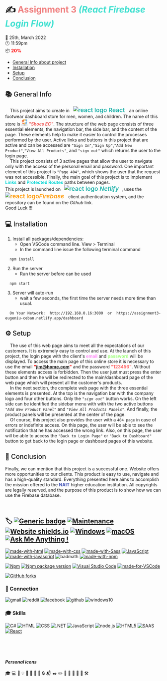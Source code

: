 # :writing_hand: <span style="color: lightcoral;"> **Assignment 3**</span>  <span style="color: turquoise;">*(React Firebase Login Flow)*</span>
 :calendar: 25th, March 2022 <br/>
 :clock11: 11:59pm <br/>
 :package: <span style="color: red; font-weight:700">20%</span>

  - [General Info about project](#general-info)
  - [Installation](#installation)
  - [Setup](#setup)
  - [Conclusion](#conclusion)


##  :books: <span style="color:FFF3E0; font-weight:500" id="general-info">General Info</span>

&nbsp;&nbsp;&nbsp;&nbsp;This project aims to create in &nbsp; <span style="color: lightseagreen; font-weight:600; font-size: 1.2rem"> <img src="https://media4.giphy.com/media/eNAsjO55tPbgaor7ma/giphy.gif?cid=ecf05e47g3cyt5km83vjjzpek9yemwmsw1uw6d14u4pdtj73&rid=giphy.gif&ct=s" width="19" title="react logo"> React &nbsp;</span> an online footwear dashboard store for men, women, and children. The name of this store is <span style="color:#EF5350; font-weight:600"><img src="./static/../src/static/logo.png" width="20" title="EC logo"> *"Shoes EC"*</span>. The structure of the web page consists of three essential elements, the navigation bar, the side bar, and the content of the page. These elements help to make it easier to control the processes performed by the user. Active links and buttons in this project that are active and can be accessed are `"Sign In"`,`"Sign Up"`,`"Add New Product"`,`"View All Products"`, and `"sign out"` which returns the user to the login page.<br/>
&nbsp;&nbsp;&nbsp;&nbsp;This project consists of 3 active pages that allow the user to navigate only with the access of the personal email and password.
One important element of this project is `"Page 404"`, which shows the user that the request was not accessible. Finally, the main goal of this project is to implement <span style="color:#14D8D7; font-weight:700">Links</span> and <span style="color:#14D8D7; font-weight:700">Protected Routes</span> paths between pages.<br/>
This project is launched on &nbsp; <span style="color: lightseagreen; font-weight:600; font-size: 1.2rem"> <img src="https://cdn.iconscout.com/icon/free/png-256/netlify-3628945-3030170.png" width="19" title="react logo"> *Netlify* &nbsp;</span>, uses the &nbsp; <span style="color: #FF9C0B; font-weight:600; font-size: 1.2rem"> <img src="https://www.gameartguppy.com/wp-content/uploads/2019/04/mascot_firebase-logo.png" width="27" title="react logo">*Firebase* &nbsp;</span> client authentication system, and the repository can be found on the *Github* link.<br/>
Good Luck !!!

##  :computer: <span style="color:78909C; font-weight:500" id="installation">Installation</span>
1.  Install all packages/dependencies:
    - Open VSCode command line. View > Terminal
    - In the command line issue the following terminal command
```
  npm install
```
2. Run the server
     - Run the server before can be used
  ```
    npm start
  ```
3. Server will auto-run
   - wait a few seconds, the first time the server needs more time than usual.
```
  On Your Network:  http://192.168.0.16:3000  or  https://assignment3-eugeniu-ceban.netlify.app/dashboard
```

## :gear: <span style="color:81C784; font-weight:500" id="setup">Setup</span>

&nbsp;&nbsp;&nbsp;&nbsp;The use of this web page aims to meet all the expectations of our customers. It is extremely easy to control and use.
At the launch of this project, the login page with the client's <span style="color:#FF88F8; font-weight:700">email</span> and <span style="color:#9DFF79; font-weight:700">password</span> will be displayed. To access the main page of this online store it is necessary to use the email <span style="color:red; font-weight:700">"jim@home.com"</span> and the password <span style="color:#FF6969; font-weight:700">"123456"</span>. Without these elements access is forbidden. Then the user just must press the enter button and then he will be redirected to the main/dashboard page of the web page which will present all the customer's products.<br/>
&nbsp;&nbsp;&nbsp;&nbsp;In the next section, the complete web page with the three essential elements is presented. At the top is the navigation bar with the company logo and four other buttons. Only the *`"sign out"`* button works. On the left side can be identified the sidebar menu with with the two active buttons *`"Add New Product Panel"`* and *`"View All Products Panels"`*. And finally, the product panels will be presented at the center of the page.<br/>
&nbsp;&nbsp;&nbsp;&nbsp;Of course, this project also provides the user with a `404 page` in case of errors or indefinite access. On this page, the user will be able to see the notification that he has accessed the wrong link. Also, on this page, the user will be able to access the `"Back to Login Page"` or `"Back to Dashboard"` button to get back to the login page or dashboard pages of this website.<br/>

## :pencil: <span style="color:CE93D8; font-weight:500" id="conclusion">Conclusion</span>
Finally, we can mention that this project is a successful one. Website offers more opportunities to our clients. This product is easy to use, navigate and has a high-quality standard.
Everything presented here aims to accomplish the mission offered to the <span style="color:#3F51B5; font-weight:700">NAIT</span> higher education institution. All copyrights are legally reserved, and the purpose of this product is to show how we can use the Firebase database.

&nbsp; 

## :label: [![Generic badge](https://img.shields.io/badge/<Assignment2>-<Open>-<COLOR>.svg)](https://app.netlify.com/sites/ec-shoes-assessment1-eugeniuceban/overview) [![Maintenance](https://img.shields.io/badge/Maintained%3F-yes-green.svg)](https://GitHub.com/Naereen/StrapDown.js/graphs/commit-activity) [![Website shields.io](https://img.shields.io/website-up-down-green-red/http/shields.io.svg)](http://shields.io/) [![Windows](https://svgshare.com/i/ZhY.svg)](https://svgshare.com/i/ZhY.svg) [![macOS](https://svgshare.com/i/ZjP.svg)](https://svgshare.com/i/ZjP.svg) [![Ask Me Anything !](https://img.shields.io/badge/Ask%20me-anything-1abc9c.svg)](https://GitHub.com/Naereen/ama)


[![made-with-html](https://img.shields.io/badge/Made%20with-HTML-1f425f.svg)](https://developer.mozilla.org/en-US/docs/Web/HTML)
[![made-with-css](https://img.shields.io/badge/Made%20with-CSS-1f425f.svg)](https://developer.mozilla.org/en-US/docs/Web/CSS)
[![made-with-Sass](https://img.shields.io/badge/Made%20with-SASS-1f425f.svg)](https://sass-lang.com/)
[![JavaScript](https://img.shields.io/badge/--F7DF1E?logo=javascript&logoColor=000)](https://www.javascript.com/)
[![made-with-javascript](https://img.shields.io/badge/Made%20with-JavaScript-1f425f.svg)](https://www.javascript.com)
![badmath](https://img.shields.io/github/languages/top/lernantino/badmath)
[![made-with-npm](https://img.shields.io/badge/Made%20with-NPM-1f425f.svg)](https://www.npmjs.com/)

[![Npm](https://badgen.net/badge/icon/npm?icon=npm&label)](https://https://npmjs.com/)
[![Npm package version](https://badgen.net/npm/v/express)](https://npmjs.com/package/express)
[![Visual Studio Code](https://img.shields.io/badge/--007ACC?logo=visual%20studio%20code&logoColor=ffffff)](https://code.visualstudio.com/)
[![made-for-VSCode](https://img.shields.io/badge/Made%20for-VSCode-1f425f.svg)](https://code.visualstudio.com/)



[![GitHub forks](https://img.shields.io/github/forks/Naereen/StrapDown.js.svg?style=social&label=Fork&maxAge=2592000)](https://GitHub.com/Naereen/StrapDown.js/network/)
&ensp;

### 	:link: Connection
![gmail](https://aleen42.github.io/badges/src/google_plus.svg)
![reddit](https://aleen42.github.io/badges/src/reddit.svg)
![facebook](https://img.shields.io/badge/Facebook-1877F2?style=for-the-badge&logo=facebook&logoColor=white)
![github](https://img.shields.io/badge/GitHub-100000?style=for-the-badge&logo=github&logoColor=white)
![windows10](https://img.shields.io/badge/Windows-0078D6?style=for-the-badge&logo=windows&logoColor=white)
&ensp;

### :mortar_board: Skills
![C#](https://img.shields.io/badge/C%23-239120?style=for-the-badge&logo=c-sharp&logoColor=white)
![HTML](https://img.shields.io/badge/HTML-239120?style=for-the-badge&logo=html5&logoColor=white)
![CSS](https://img.shields.io/badge/CSS-239120?&style=for-the-badge&logo=css3&logoColor=white)
![.NET](https://img.shields.io/badge/.NET-5C2D91?style=for-the-badge&logo=.net&logoColor=whit)
![JavaScript](https://img.shields.io/badge/JavaScript-F7DF1E?style=for-the-badge&logo=javascript&logoColor=black)
![node.js](https://img.shields.io/badge/Node.js-43853D?style=for-the-badge&logo=node.js&logoColor=white)
![HTML5](https://img.shields.io/badge/HTML5-E34F26?style=for-the-badge&logo=html5&logoColor=white)
![SAAS](https://img.shields.io/badge/Sass-CC6699?style=for-the-badge&logo=sass&logoColor=white)
[![React](https://img.shields.io/badge/React-20232A?style=for-the-badge&logo=react&logoColor=61DAFB)](https://reactjs.org/)

&ensp;

&ensp;

#### *Personal icons*
:mortar_board:
:computer:
:lock_with_ink_pen:
:bulb:
:hammer:
:wrench:
:email:
:key:
:lock:
:mailbox_with_mail:
:black_nib:
:pencil2:
:pushpin:
:file_folder:
:calendar:
:open_file_folder:
:paperclip:
:hammer_and_wrench:
